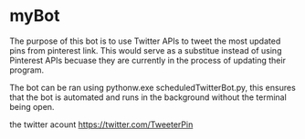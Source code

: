 # myBot
The purpose of this bot is to use Twitter APIs to tweet the most updated pins from pinterest link. This would serve as a substitue instead of using Pinterest APIs becuase they are currently in the process of updating their program.

The bot can be ran using pythonw.exe scheduledTwitterBot.py, this ensures that the bot is automated and runs in the background without the terminal being open.

the twitter acount https://twitter.com/TweeterPin
